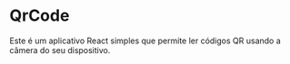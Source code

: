 # QrCode
Este é um aplicativo React simples que permite ler códigos QR usando a câmera do seu dispositivo.
